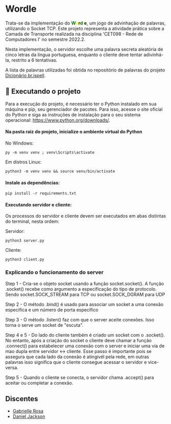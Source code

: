# Wordle 
Trata-se da implementação do **<span style="color:green">W</span><span style="color:yellow">o</span>r<span style="color:green">d</span><span style="color:yellow">l</span>e**, um jogo de advinhação de palavras, utilizando o Socket TCP. Este projeto representa a atividade prática sobre a Camada de Transporte realizada na disciplina 'CET098 - Rede de Computadores I' no semestre 2022.2. 

Nesta implementação, o servidor escolhe uma palavra secreta aleatória de cinco letras da língua portuguesa, enquanto o cliente deve tentar adivinhá-la, restrito a 6 tentativas. 

A lista de palavras utilizadas foi obtida no repositório de palavras do projeto [Dicionário br.ispell](https://www.ime.usp.br/~pf/dicios/).

## 🚀 Executando o projeto

Para a execução do projeto, é necessário ter o Python instalado em sua máquina e pip, seu gerenciador de pacotes. Para isso, acesse o site oficial do Python e siga as instruções de instalação para o seu sistema operacional: https://www.python.org/downloads/.


#### Na pasta raiz do projeto, inicialize o ambiente virtual do Python

No Windows: 
```
py -m venv venv ; venv\Scripts\activate
```

Em distros Linux: 
```
python3 -m venv venv && source venv/bin/activate
```

#### Instale as dependências:
```
pip install -r requirements.txt
```

#### Executando servidor e cliente:

Os processos do servidor e cliente devem ser executados em abas distintas do terminal, nesta ordem:

Servidor:
```
python3 server.py
``` 

Cliente:
```
python3 client.py
```

### Explicando o funcionamento do server 

Step 1 - Cria-se o objeto socket usando a função socket.socket(). A função .socket() recebe como argumento a especificação do tipo de protocolo. Sendo socket.SOCK_STREAM para TCP ou socket.SOCK_DGRAM para UDP 

Step 2 - O método .bind() é usado para associar um socket a uma conexão especifica e um número de porta específico 

Step 3 - O método .listen() faz com que o server aceite conexões. Isso torna o serve um socket de "escuta".

Step 4 e 5 - Do lado do cliente também é criado um socket com o .socket(). No entanto, após a criação do socket o cliente deve chamar a função .connect() para estabelecer uma conexão com o server e iniciar uma via de mao dupla entre servidor <-> cliente. Esse passo é importante pois se assegura que cada lado da conexão é atingivél pela rede, em outras palavras isso significa que o cliente consegue acessar o servidor e vice-versa.

Step 5 - Quando o cliente se conecta, o servidor chama .accept() para aceitar ou completar a conexão.






## Discentes
<ul>
  <li>
    <a href="https://github.com/gabriellerosa" target="_blank">
      Gabrielle Rosa
    </a>
  </li>
  <li>
    <a href="https://github.com/danieljcksn" target="_blank">
      Daniel Jackson
    </a>
  </li>
</ul>
